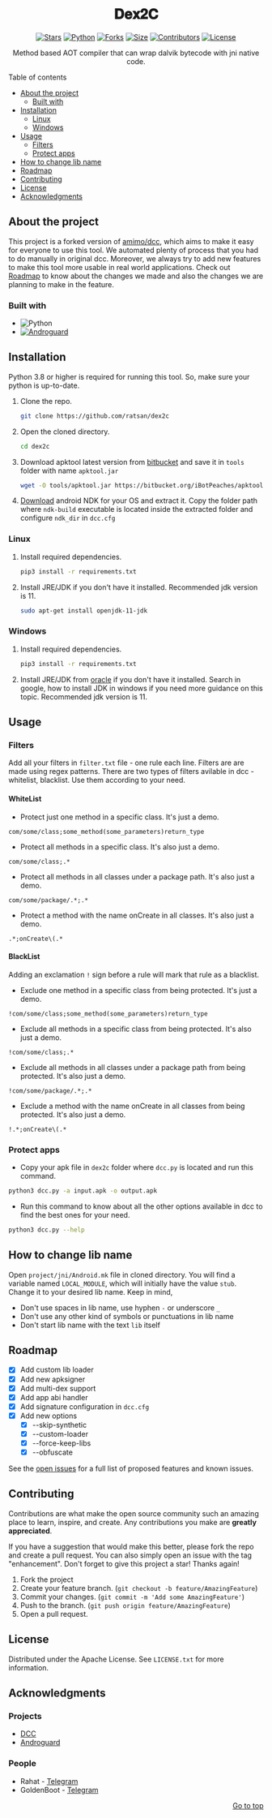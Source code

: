 <a name="readme-top"></a>

<div align="center">
  <h1 align="center">𝐃𝐞𝐱𝟐𝐂</h1>




[![Stars](https://img.shields.io/github/stars/ratsan/Dex2C?color=yellow)](https://github.com/TeamUltroid/Ultroid/stargazers)
[![Python](https://img.shields.io/badge/Python-v3.10.3-blue)](https://www.python.org/)
[![Forks](https://img.shields.io/github/forks/ratsan/Dex2C?color=orange)](https://github.com/ratsan/Dex2C/fork)
[![Size](https://img.shields.io/github/repo-size/ratsan/Dex2C?color=green)](https://github.com/ratsan/Dex2C/)
[![Contributors](https://img.shields.io/github/contributors/ratsan/Dex2C?color=green)](https://github.com/ratsan/Dex2C/graphs/contributors)
[![License](https://img.shields.io/badge/License-Apache-blue)](./LICENSE)


  
  <p align="center">
    Method based AOT compiler that can wrap dalvik bytecode with jni native code.
  </p>
</div>

<!-- TABLE OF CONTENTS -->
<summary>Table of contents</summary>
  <ul>
    <li>
      <a href="#about-the-project">About the project</a>
      <ul>
        <li><a href="#built-with">Built with</a></li>
      </ul>
    </li>
    <li>
      <a href="#installation">Installation</a>
      <ul>
        <li><a href="#linux">Linux</a></li>
        <li><a href="#windows">Windows</a></li>
      </ul>
    </li>
    <li>
      <a href="#usage">Usage</a>
        <ul>
          <li><a href="#filters">Filters</a></li>
          <li><a href="#protect-apps">Protect apps</a></li>
        </ul>
    </li>
    <li><a href="#how-to-change-lib-name">How to change lib name</a></li>
    <li><a href="#roadmap">Roadmap</a></li>
    <li><a href="#contributing">Contributing</a></li>
    <li><a href="#license">License</a></li>
    <li><a href="#acknowledgments">Acknowledgments</a></li>
  </ul>



<!-- ABOUT THE PROJECT -->
## About the project

This project is a forked version of [amimo/dcc](https://github.com/amimo/dcc), which aims to make it easy for everyone to use this tool. We automated plenty of process that you had to do manually in original dcc. Moreover, we always try to add new features to make this tool more usable in real world applications.
Check out <a href="#roadmap">Roadmap</a> to know about the changes we made and also the changes we are planning to make in the feature.

### Built with


* ![Python][Python-Badge]
* [![Androguard][Androguard-Badge]][Androguard_Repository]


<!-- GETTING STARTED -->
## Installation

Python 3.8 or higher is required for running this tool. So, make sure your python is up-to-date.

1. Clone the repo.
   ```bash
   git clone https://github.com/ratsan/dex2c
   ```
2. Open the cloned directory.
   ```bash
   cd dex2c
   ```
3. Download apktool latest version from [bitbucket](https://bitbucket.org/iBotPeaches/apktool/downloads/) and save it in `tools` folder with name `apktool.jar`
   ```bash
   wget -O tools/apktool.jar https://bitbucket.org/iBotPeaches/apktool/downloads/apktool_2.7.0.jar
   ```
4. <a href="https://developer.android.com/ndk/downloads">Download</a> android NDK for your OS and extract it. Copy the folder path where `ndk-build` executable is located inside the extracted folder and configure `ndk_dir` in `dcc.cfg`

### Linux

1. Install required dependencies.
   ```bash
   pip3 install -r requirements.txt
   ```
2. Install JRE/JDK if you don't have it installed. Recommended jdk version is 11.
   ```bash
   sudo apt-get install openjdk-11-jdk
   ```

### Windows

1. Install required dependencies.
   ```bash
   pip3 install -r requirements.txt
   ```
2. Install JRE/JDK from <a href="https://www.oracle.com/java/technologies/javase/jdk11-archive-downloads.html">oracle</a> if you don't have it installed. Search in google, how to install JDK in windows if you need more guidance on this topic. Recommended jdk version is 11.



<!-- USAGE EXAMPLES -->
## Usage

### Filters

Add all your filters in `filter.txt` file - one rule each line. Filters are are made using regex patterns. There are two types of filters avilable in dcc - whitelist, blacklist. Use them according to your need.

#### WhiteList

- Protect just one method in a specific class. It's just a demo.
```
com/some/class;some_method(some_parameters)return_type
```

- Protect all methods in a specific class. It's also just a demo.
```
com/some/class;.*
```

- Protect all methods in all classes under a package path. It's also just a demo.
```
com/some/package/.*;.*
```

- Protect a method with the name onCreate in all classes. It's also just a demo.
```
.*;onCreate\(.*
```

#### BlackList

Adding an exclamation `!` sign before a rule will mark that rule as a blacklist.

- Exclude one method in a specific class from being protected. It's just a demo.
```
!com/some/class;some_method(some_parameters)return_type
```

- Exclude all methods in a specific class from being protected. It's also just a demo.
```
!com/some/class;.*
```

- Exclude all methods in all classes under a package path from being protected. It's also just a demo.
```
!com/some/package/.*;.*
```

- Exclude a method with the name onCreate in all classes from being protected. It's also just a demo.
```
!.*;onCreate\(.*
```


### Protect apps

- Copy your apk file in `dex2c` folder where `dcc.py` is located and run this command.

```bash
python3 dcc.py -a input.apk -o output.apk
```

- Run this command to know about all the other options available in dcc to find the best ones for your need.

```bash
python3 dcc.py --help
```


<!-- CHANGE LIB NAME -->
## How to change lib name

Open `project/jni/Android.mk` file in cloned directory. You will find a variable named `LOCAL_MODULE`, which will initially have the value `stub`. Change it to your desired lib name. Keep in mind,
- Don't use spaces in lib name, use hyphen `-` or underscore `_`
- Don't use any other kind of symbols or punctuations in lib name
- Don't start lib name with the text `lib` itself



<!-- ROADMAP -->
## Roadmap

- [x] Add custom lib loader
- [x] Add new apksigner
- [x] Add multi-dex support
- [x] Add app abi handler
- [x] Add signature configuration in `dcc.cfg`
- [x] Add new options
    - [x] --skip-synthetic
    - [x] --custom-loader
    - [x] --force-keep-libs
    - [x] --obfuscate

See the [open issues](https://github.com/ratsan/dex2c/issues) for a full list of proposed features and known issues.



<!-- CONTRIBUTING -->
## Contributing

Contributions are what make the open source community such an amazing place to learn, inspire, and create. Any contributions you make are **greatly appreciated**.

If you have a suggestion that would make this better, please fork the repo and create a pull request. You can also simply open an issue with the tag "enhancement".
Don't forget to give this project a star! Thanks again!

1. Fork the project
2. Create your feature branch. (`git checkout -b feature/AmazingFeature`)
3. Commit your changes. (`git commit -m 'Add some AmazingFeature'`)
4. Push to the branch. (`git push origin feature/AmazingFeature`)
5. Open a pull request.



<!-- LICENSE -->
## License

Distributed under the Apache License. See `LICENSE.txt` for more information.



<!-- ACKNOWLEDGMENTS -->
## Acknowledgments

### Projects

* [DCC](https://github.com/amimo/dcc)
* [Androguard](https://github.com/androguard/androguard)

### People

* Rahat - [Telegram](https://t.me/botxrahat)
* GoldenBoot - [Telegram](https://t.me/goldenboot)

<p align="right"><a href="#readme-top">Go to top</a></p>

<!-- MARKDOWN LINKS & IMAGES -->
[Python-Badge]: https://img.shields.io/badge/Python-F6D049?style=for-the-badge&logo=python
[Androguard-Badge]: https://img.shields.io/badge/Androguard-FFFFFF?style=for-the-badge&logo=android
[Androguard_Repository]: https://github.com/androguard/androguard
